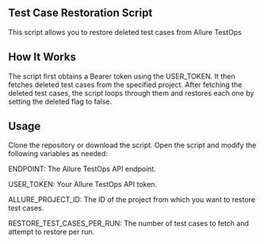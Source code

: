 ## Test Case Restoration Script
This script allows you to restore deleted test cases from Allure TestOps
## How It Works
The script first obtains a Bearer token using the USER_TOKEN.
It then fetches deleted test cases from the specified project.
After fetching the deleted test cases, the script loops through them and restores each one by setting the deleted flag to false.
## Usage
Clone the repository or download the script.
Open the script and modify the following variables as needed:

ENDPOINT: The Allure TestOps API endpoint.

USER_TOKEN: Your Allure TestOps API token.

ALLURE_PROJECT_ID: The ID of the project from which you want to restore test cases.

RESTORE_TEST_CASES_PER_RUN: The number of test cases to fetch and attempt to restore per run.

